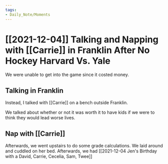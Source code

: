 ```yaml
---
tags:
- Daily_Note/Moments
---
```


# [[2021-12-04]] Talking and Napping with [[Carrie]] in Franklin After No Hockey Harvard Vs. Yale



We were unable to get into the game since it costed money.

## Talking in Franklin

Instead, I talked with [[Carrie]] on a bench outside Franklin.

We talked about whether or not it was worth it to have kids if we were to think they would lead worse lives.

## Nap with [[Carrie]]

Afterwards, we went upstairs to do some grade calculations. We laid around and cuddled on her bed. Afterwards, we had [[2021-12-04 Jen's Birthday with a David, Carrie, Cecelia, Sam, Twee]]